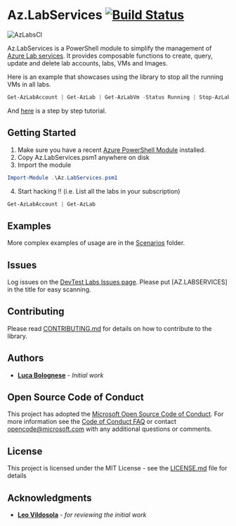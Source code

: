 # Az.LabServices [![Build Status](https://dotnetcst.visualstudio.com/DTL-Library/_apis/build/status/AzLabs-AllTests?branchName=master)](https://dotnetcst.visualstudio.com/DTL-Library/_build/latest?definitionId=102&branchName=master)

![AzLabsCI](https://github.com/lucabol/azure-devtestlab/workflows/FastTests/badge.svg)

Az.LabServices is a PowerShell module to simplify the management of [Azure Lab services](https://azure.microsoft.com/en-in/services/lab-services/). It provides composable functions to create, query, update and delete lab accounts, labs, VMs and Images.

Here is an example that showcases using the library to stop all the running VMs in all labs.

```powershell
Get-AzLabAccount | Get-AzLab | Get-AzLabVm -Status Running | Stop-AzLabVm
```

And [here](HowTo.md) is a step by step tutorial.

## Getting Started

1. Make sure you have a recent [Azure PowerShell Module](https://docs.microsoft.com/en-us/powershell/azure/overview) installed.
2. Copy Az.LabServices.psm1 anywhere on disk
3. Import the module

```powershell
Import-Module .\Az.LabServices.psm1
```

4. Start hacking !! (i.e. List all the labs in your subscription)

```powershell
Get-AzLabAccount | Get-AzLab
```

## Examples

More complex examples of usage are in the [Scenarios](./Scenarios) folder.

## Issues

Log issues on the [DevTest Labs Issues page](https://github.com/Azure/azure-devtestlab/issues). Please put [AZ.LABSERVICES] in the title for easy scanning.

## Contributing

Please read [CONTRIBUTING.md](CONTRIBUTING.md) for details on how to contribute to the library.

## Authors

* **[Luca Bolognese](https://github.com/lucabol)** - *Initial work*

## Open Source Code of Conduct

This project has adopted the [Microsoft Open Source Code of Conduct](https://opensource.microsoft.com/codeofconduct/). For more information see the [Code of Conduct FAQ](https://opensource.microsoft.com/codeofconduct/faq/) or contact [opencode@microsoft.com](mailto:opencode@microsoft.com) with any additional questions or comments.

## License

This project is licensed under the MIT License - see the [LICENSE.md](LICENSE.md) file for details

## Acknowledgments

* **[Leo Vildosola](https://github.com/leovms)** - *for reviewing the initial work*
